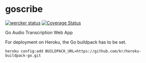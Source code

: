 goscribe
========

[![wercker status](https://app.wercker.com/status/1b0a41def3a5dc3d25770d8b0e7ae909/m/master "wercker status")](https://app.wercker.com/project/bykey/1b0a41def3a5dc3d25770d8b0e7ae909)
[![Coverage Status](https://coveralls.io/repos/joshuarubin/goscribe/badge.png?branch=master)](https://coveralls.io/r/joshuarubin/goscribe?branch=master)

Go Audio Transcription Web App

For deployment on Heroku, the Go buildpack has to be set.

`heroku config:add BUILDPACK_URL=https://github.com/kr/heroku-buildpack-go.git`

